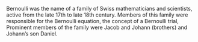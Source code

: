 Bernoulli was the name of a family of Swiss mathematicians and
scientists, active from the late 17th to late 18th century. Members of
this family were responsible for the Bernoulli equation, the concept of
a Bernoulli trial, Prominent members of the family were Jacob and Johann
(brothers) and Johann’s son Daniel.

